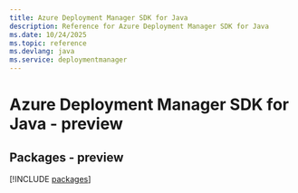 ```yaml
---
title: Azure Deployment Manager SDK for Java
description: Reference for Azure Deployment Manager SDK for Java
ms.date: 10/24/2025
ms.topic: reference
ms.devlang: java
ms.service: deploymentmanager
---
```

# Azure Deployment Manager SDK for Java - preview
## Packages - preview
[!INCLUDE [packages](deployment-manager-index.md)]